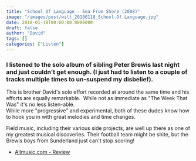```yaml
---
title: "School Of Language - Sea From Shore (2008)"
image: "/images/post/wilt_20180118_School.Of.Language.jpg"
date: 2018-01-18T00:00:00.0000000
draft: false
author: "David"
tags: []
categories: ["Listen"]
---
```

### I listened to the solo album of sibling Peter Brewis last night and just couldn't get enough. (I just had to listen to a couple of tracks multiple times to un-suspend my disbelief).  
  
This is brother David's solo effort recorded at around the same time and his efforts are equally remarkable.  While not as immediate as "The Week That Was" it's no less listen-able.  
While more "progressive" and experimental, both of these dudes know how to hook you in with great melodies and time changes.   
  
Field music, including their various side projects, are well up there as one of my greatest musical discoveries. Their football team might be shite, but the Brewis boys from Sunderland just can't stop scoring! 

-  [Allmusic.com - Review](https://www.allmusic.com/album/sea-from-shore-mw0000582614)
